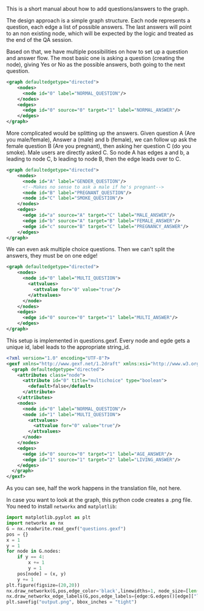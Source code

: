 This is a short manual about how to add questions/answers to the graph.

The design approach is a simple graph structure. Each node represents a question, each edge a list of possible answers. The last answers will point to an non existing node, which will be expected by the logic and treated as the end of the QA session.

Based on that, we have multiple possibilities on how to set up a question and answer flow. The most basic one is asking a question (creating the node), giving Yes or No as the possible answers, both going to the next question.
```xml
<graph defaultedgetype="directed">
    <nodes>
      <node id="0" label="NORMAL_QUESTION"/>
    </nodes>
    <edges>
      <edge id="0" source="0" target="1" label="NORMAL_ANSWER"/>
    </edges>
</graph>
```
More complicated would be splitting up the answers. Given question A (Are you male/female), Answer a (male) and b (female), we can follow up ask the female question B (Are you pregnant), then asking her question C (do you smoke). Male users are directly asked C. So node A has edges a and b, a leading to node C, b leading to node B, then the edge leads over to C.
```xml
<graph defaultedgetype="directed">
    <nodes>
      <node id="A" label="GENDER_QUESTION"/>
      <!--Makes no sense to ask a male if he's pregnant-->
      <node id="B" label="PREGNANT_QUESTION"/>
      <node id="C" label="SMOKE_QUESTION"/>
    </nodes>
    <edges>
      <edge id="a" source="A" target="C" label="MALE_ANSWER"/>
      <edge id="b" source="A" target="B" label="FEMALE_ANSWER"/>
      <edge id="c" source="B" target="C" label="PREGNANCY_ANSWER"/>
    </edges>
</graph>
```
We can even ask multiple choice questions. Then we can't split the answers, they must be on one edge!
```xml
<graph defaultedgetype="directed">
    <nodes>
      <node id="0" label="MULTI_QUESTION">
        <attvalues>
          <attvalue for="0" value="true"/>
        </attvalues>
      </node>
    </nodes>
    <edges>
      <edge id="0" source="0" target="1" label="MULTI_ANSWER"/>
    </edges>
</graph>
```

This setup is implemented in questions.gexf. Every node and egde gets a unique id, label leads to the appropriate string_id.
```xml
<?xml version="1.0" encoding="UTF-8"?>
<gexf xmlns="http://www.gexf.net/1.2draft" xmlns:xsi="http://www.w3.org/2001/XMLSchema-instance" xsi:schemaLocation="http://www.gexf.net/1.2draft  http://www.gexf.net/1.2draft/gexf.xsd" version="1.2">
  <graph defaultedgetype="directed">
    <attributes class="node">
      <attribute id="0" title="multichoice" type="boolean">
        <default>false</default>
      </attribute>
    </attributes>
    <nodes>
      <node id="0" label="NORMAL_QUESTION"/>
      <node id="1" label="MULTI_QUESTION">
        <attvalues>
          <attvalue for="0" value="true"/>
        </attvalues>
      </node>
    </nodes>
    <edges>
      <edge id="0" source="0" target="1" label="AGE_ANSWER"/>
      <edge id="1" source="1" target="2" label="LIVING_ANSWER"/>
    </edges>
  </graph>
</gexf>
```
As you can see, half the work happens in the translation file, not here.

In case you want to look at the graph, this python code creates a .png file. You need to install `networkx` and `matplotlib`: 
```python
import matplotlib.pyplot as plt
import networkx as nx
G = nx.readwrite.read_gexf("questions.gexf")
pos = {}
x = 1
y = 1
for node in G.nodes:
    if y == 4:
        x += 1
        y = 1
    pos[node] = (x, y)
    y += 1
plt.figure(figsize=(20,20))
nx.draw_networkx(G,pos,edge_color='black',linewidths=1, node_size=[len(G.nodes()[v]["label"]) * 50 for v in G.nodes()],node_color='pink',alpha=0.9, labels={node:G.nodes()[node]["label"] for node in G.nodes()})
nx.draw_networkx_edge_labels(G,pos,edge_labels={edge:G.edges()[edge]["label"] for edge in G.edges()}, font_color="darkred")
plt.savefig("output.png", bbox_inches = "tight")
```

